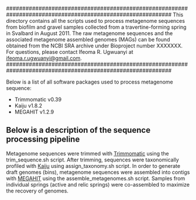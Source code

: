 ###########################################################################################################
This directory contains all the scripts used to process metagenome sequences from biofilm and gravel samples 
collected from a travertine-forming spring in Svalbard in August 2011. The raw metagenome sequences and the 
associated metagenome assembled genomes (MAGs) can be found obtained from the NCBI SRA archive under Bioproject 
number XXXXXXX. For questions, please contact Ifeoma R. Ugwuanyi at ifeoma.r.ugwuanyi@gmail.com.
###########################################################################################################

Below is a list of all software packages used to process metagenome sequence: <br />
* Trimmomatic v0.39 <br />
* Kaiju v1.8.2 <br />
* MEGAHIT v1.2.9 <br />

## Below is a description of the sequence processing pipeline
Metagenome sequences were trimmed with [Trimmomatic](https://github.com/usadellab/Trimmomatic) using the trim_sequence.sh script. 
After trimming, sequences were taxonomically profiled with [Kaiju](https://github.com/bioinformatics-centre/kaiju) using 
assign_taxonomy.sh script. In order to generate draft genomes (bins), metagenome sequences were assembled into contigs with 
[MEGAHIT](https://github.com/voutcn/megahit) using the assemble_metagenomes.sh script. Samples from individual springs (active and relic springs) 
were co-assembled to maximize the recovery of genomes.
